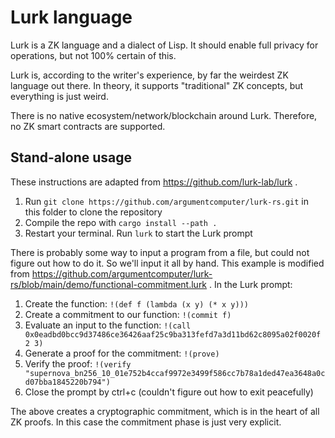 # Lurk language

Lurk is a ZK language and a dialect of Lisp. It should enable full privacy for operations, but not 100% certain of this.

Lurk is, according to the writer's experience, by far the weirdest ZK language out there. In theory, it supports "traditional" ZK concepts, but everything is just weird.

There is no native ecosystem/network/blockchain around Lurk. Therefore, no ZK smart contracts are supported.

## Stand-alone usage

These instructions are adapted from https://github.com/lurk-lab/lurk .

1. Run `git clone https://github.com/argumentcomputer/lurk-rs.git` in this folder to clone the repository
1. Compile the repo with `cargo install --path .`
1. Restart your terminal. Run `lurk` to start the Lurk prompt

There is probably some way to input a program from a file, but could not figure out how to do it. So we'll input it all by hand. This example is modified from https://github.com/argumentcomputer/lurk-rs/blob/main/demo/functional-commitment.lurk . In the Lurk prompt:

1. Create the function: `!(def f (lambda (x y) (* x y)))`
1. Create a commitment to our function: `!(commit f)`
1. Evaluate an input to the function: `!(call 0x0eadbd0bcc9d37486ce36426aaf25c9ba313fefd7a3d11bd62c8095a02f0020f 2 3)`
1. Generate a proof for the commitment: `!(prove)`
1. Verify the proof: `!(verify "supernova_bn256_10_01e752b4ccaf9972e3499f586cc7b78a1ded47ea3648a0cd07bba1845220b794")`
1. Close the prompt by ctrl+c (couldn't figure out how to exit peacefully)

The above creates a cryptographic commitment, which is in the heart of all ZK proofs. In this case the commitment phase is just very explicit.
